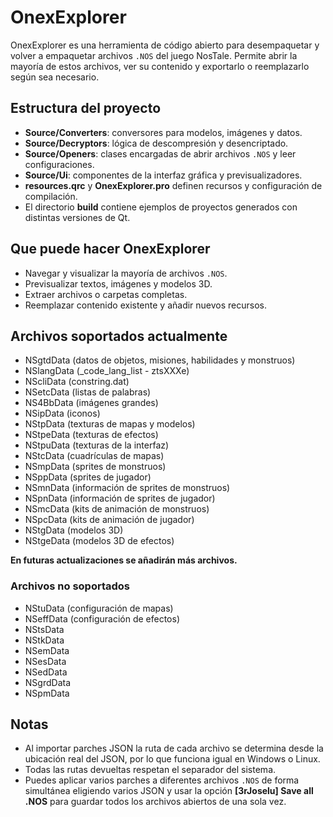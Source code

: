 # OnexExplorer

OnexExplorer es una herramienta de código abierto para desempaquetar y volver a empaquetar archivos `.NOS` del juego NosTale. Permite abrir la mayoría de estos archivos, ver su contenido y exportarlo o reemplazarlo según sea necesario.

## Estructura del proyecto

- **Source/Converters**: conversores para modelos, imágenes y datos.
- **Source/Decryptors**: lógica de descompresión y desencriptado.
- **Source/Openers**: clases encargadas de abrir archivos `.NOS` y leer configuraciones.
- **Source/Ui**: componentes de la interfaz gráfica y previsualizadores.
- **resources.qrc** y **OnexExplorer.pro** definen recursos y configuración de compilación.
- El directorio **build** contiene ejemplos de proyectos generados con distintas versiones de Qt.

## Que puede hacer OnexExplorer

- Navegar y visualizar la mayoría de archivos `.NOS`.
- Previsualizar textos, imágenes y modelos 3D.
- Extraer archivos o carpetas completas.
- Reemplazar contenido existente y añadir nuevos recursos.

## Archivos soportados actualmente

- NSgtdData (datos de objetos, misiones, habilidades y monstruos)
- NSlangData (_code_lang_list - ztsXXXe)
- NScliData (constring.dat)
- NSetcData (listas de palabras)
- NS4BbData (imágenes grandes)
- NSipData (iconos)
- NStpData (texturas de mapas y modelos)
- NStpeData (texturas de efectos)
- NStpuData (texturas de la interfaz)
- NStcData (cuadrículas de mapas)
- NSmpData (sprites de monstruos)
- NSppData (sprites de jugador)
- NSmnData (información de sprites de monstruos)
- NSpnData (información de sprites de jugador)
- NSmcData (kits de animación de monstruos)
- NSpcData (kits de animación de jugador)
- NStgData (modelos 3D)
- NStgeData (modelos 3D de efectos)

**En futuras actualizaciones se añadirán más archivos.**

### Archivos no soportados

- NStuData (configuración de mapas)
- NSeffData (configuración de efectos)
- NStsData
- NStkData
- NSemData
- NSesData
- NSedData
- NSgrdData
- NSpmData

## Notas

- Al importar parches JSON la ruta de cada archivo se determina desde la ubicación real del JSON, por lo que funciona igual en Windows o Linux.
- Todas las rutas devueltas respetan el separador del sistema.
- Puedes aplicar varios parches a diferentes archivos `.NOS` de forma simultánea eligiendo varios JSON y usar la opción **[3rJoselu] Save all .NOS** para guardar todos los archivos abiertos de una sola vez.
